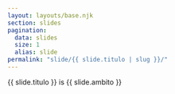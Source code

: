 ```yaml
---
layout: layouts/base.njk
section: slides
pagination:
  data: slides
  size: 1
  alias: slide
permalink: "slide/{{ slide.titulo | slug }}/"
---
```


{{ slide.titulo }} is {{ slide.ambito }}
